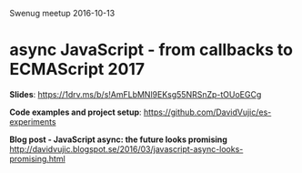 Swenug meetup 2016-10-13

# async JavaScript - from callbacks to ECMAScript 2017

**Slides**: <https://1drv.ms/b/s!AmFLbMNl9EKsg55NRSnZp-tOUoEGCg>

**Code examples and project setup**: https://github.com/DavidVujic/es-experiments

**Blog post - JavaScript async: the future looks promising**
<http://davidvujic.blogspot.se/2016/03/javascript-async-looks-promising.html>
